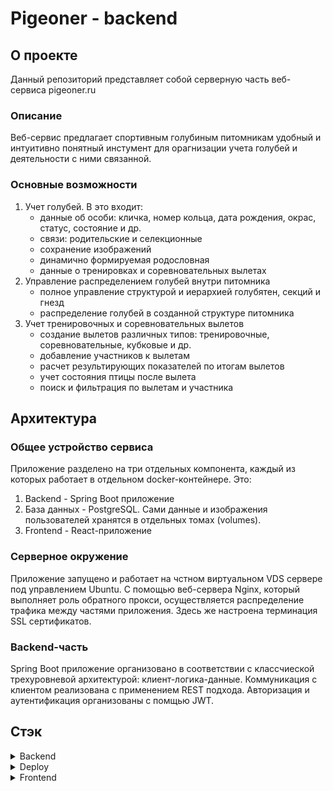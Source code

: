 # Pigeoner - backend
## О проекте
Данный репозиторий представляет собой серверную часть веб-сервиса pigeoner.ru
### Описание
Веб-сервис предлагает спортивным голубиным питомникам удобный и интуитивно понятный инстумент для орагнизации учета голубей и деятельности с ними связанной.
### Основные возможности
<ol>
	<li>Учет голубей. В это входит:
		<ul>
			<li>данные об особи: кличка, номер кольца, дата рождения, окрас, статус, состояние и др.</li>
			<li>связи: родительские и селекционные</li>
			<li>сохранение изображений</li>
			<li>динамично формируемая родословная</li>
			<li>данные о тренировках и соревновательных вылетах</li>
		</ul>
	</li>
	<li>Управление распределением голубей внутри питомника
		<ul>
			<li>полное управление структурой и иерархией голубятен, секций и гнезд</li>
			<li>распределение голубей в созданной структуре питомника</li>
		</ul>
	</li>
	<li>Учет тренировочных и соревновательных вылетов
		<ul>
			<li>создание вылетов различных типов: тренировочные, соревновательные, кубковые и др.</li>
			<li>добавление участников к вылетам</li>
			<li>расчет результирующих показателей по итогам вылетов</li>
			<li>учет состояния птицы после вылета</li>
			<li>поиск и фильтрация по вылетам и участника</li>
		</ul>
	</li>
</ol>

## Архитектура
### Общее устройство сервиса
Приложение разделено на три отдельных компонента, каждый из которых работает в отдельном docker-контейнере. Это:
1. Backend - Spring Boot приложение
2. База данных - PostgreSQL. Сами данные и изображения пользователей хранятся в отдельных томах (volumes).
3. Frontend - React-приложение
### Серверное окружение
Приложение запущено и работает на чстном виртуальном VDS сервере под управлением Ubuntu. С помощью веб-сервера Nginx, который выполняет роль обратного прокси, осуществляется распределение трафика между частями приложения. Здесь же настроена терминация SSL сертификатов.
### Backend-часть
Spring Boot приложение организовано в соответствии с классчиеской трехуровневой архитектурой: клиент-логика-данные. Коммуникация с клиентом реализована с применением REST подхода.
Авторизация и аутентификация организованы с помщью JWT.
## Стэк
<details>
  <summary>Backend</summary>
  <ul>
    <li>Java 17</li>
    <li>Spring: Boot, Security, MVC, Data JPA</li>
    <li>Hibernate</li>
    <li>PostgreSQL</li>
    <li>Maven</li>
    <li>Git</li>
  </ul>
</details>
<details>
  <summary>Deploy</summary>
  <ul>
    <li>Docker</li>
    <li>Ubuntu</li>
    <li>Nginx</li>
    <li>GitHub Actions</li>
  </ul>
</details>
<details>
  <summary>Frontend</summary>
  <ul>
    <li>JavaScript/React</li>
    <li>Material UI</li>
    <li>Bootstrap</li>
    <li>HTML/CSS</li>
  </ul>
</details>
